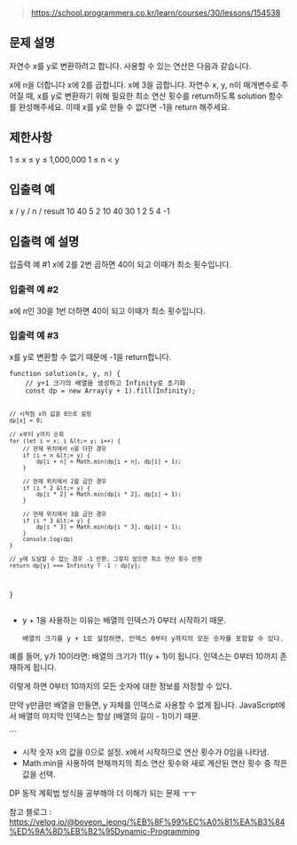 <blockquote>
<p><a href="https://school.programmers.co.kr/learn/courses/30/lessons/154538">https://school.programmers.co.kr/learn/courses/30/lessons/154538</a></p>
</blockquote>
<h2 id="문제-설명">문제 설명</h2>
<p>자연수 x를 y로 변환하려고 합니다. 사용할 수 있는 연산은 다음과 같습니다.</p>
<p>x에 n을 더합니다
x에 2를 곱합니다.
x에 3을 곱합니다.
자연수 x, y, n이 매개변수로 주어질 때, x를 y로 변환하기 위해 필요한 최소 연산 횟수를 return하도록 solution 함수를 완성해주세요. 이때 x를 y로 만들 수 없다면 -1을 return 해주세요.</p>
<h2 id="제한사항">제한사항</h2>
<p>1 ≤ x ≤ y ≤ 1,000,000
1 ≤ n &lt; y</p>
<h2 id="입출력-예">입출력 예</h2>
<p>x    / y    / n    / result
10    40    5    2
10    40    30    1
2    5    4    -1</p>
<h2 id="입출력-예-설명">입출력 예 설명</h2>
<p>입출력 예 #1
x에 2를 2번 곱하면 40이 되고 이때가 최소 횟수입니다.</p>
<h3 id="입출력-예-2">입출력 예 #2</h3>
<p>x에 n인 30을 1번 더하면 40이 되고 이때가 최소 횟수입니다.</p>
<h3 id="입출력-예-3">입출력 예 #3</h3>
<p>x를 y로 변환할 수 없기 때문에 -1을 return합니다.</p>
<pre><code class="language-javascript">function solution(x, y, n) {
    // y+1 크기의 배열을 생성하고 Infinity로 초기화
    const dp = new Array(y + 1).fill(Infinity);

    // 시작점 x의 값을 0으로 설정
    dp[x] = 0;

    // x부터 y까지 순회
    for (let i = x; i &lt;= y; i++) {
        // 현재 위치에서 n을 더한 경우
        if (i + n &lt;= y) {
            dp[i + n] = Math.min(dp[i + n], dp[i] + 1);
        }

        // 현재 위치에서 2를 곱한 경우
        if (i * 2 &lt;= y) {
            dp[i * 2] = Math.min(dp[i * 2], dp[i] + 1);
        }

        // 현재 위치에서 3을 곱한 경우
        if (i * 3 &lt;= y) {
            dp[i * 3] = Math.min(dp[i * 3], dp[i] + 1);
        }
        console.log(dp)
    }

    // y에 도달할 수 없는 경우 -1 반환, 그렇지 않으면 최소 연산 횟수 반환
    return dp[y] === Infinity ? -1 : dp[y];
}</code></pre>
<ul>
<li>y + 1을 사용하는 이유는 배열의 인덱스가 0부터 시작하기 때문.<pre><code>배열의 크기를 y + 1로 설정하면, 인덱스 0부터 y까지의 모든 숫자를 포함할 수 있다.
</code></pre></li>
</ul>
<p>예를 들어, y가 10이라면:
배열의 크기가 11(y + 1)이 됩니다.
인덱스는 0부터 10까지 존재하게 됩니다.</p>
<p>이렇게 하면 0부터 10까지의 모든 숫자에 대한 정보를 저장할 수 있다.</p>
<p>만약 y만큼만 배열을 만들면, y 자체를 인덱스로 사용할 수 없게 됩니다. 
JavaScript에서 배열의 마지막 인덱스는 항상 (배열의 길이 - 1)이기 때문.</p>
<p>```</p>
<ul>
<li>시작 숫자 x의 값을 0으로 설정. x에서 시작하므로 연산 횟수가 0임을 나타냄.</li>
<li>Math.min을 사용하여 현재까지의 최소 연산 횟수와 새로 계산된 연산 횟수 중 작은 값을 선택.</li>
</ul>
<p>DP 동적 계획법 방식을 공부해야 더 이해가 되는 문제 ㅜㅜ</p>
<p>참고 블로그 :
<a href="https://velog.io/@boyeon_jeong/%EB%8F%99%EC%A0%81%EA%B3%84%ED%9A%8D%EB%B2%95Dynamic-Programming">https://velog.io/@boyeon_jeong/%EB%8F%99%EC%A0%81%EA%B3%84%ED%9A%8D%EB%B2%95Dynamic-Programming</a></p>